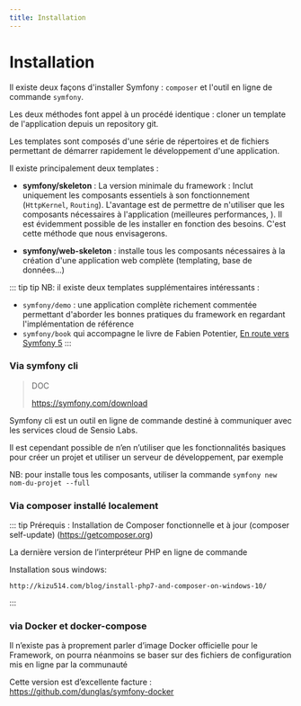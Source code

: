 ```yaml
---
title: Installation
---
```

#  Installation

Il existe deux façons d'installer Symfony : `composer` et l'outil en ligne de commande `symfony`.

Les deux méthodes font appel à un procédé identique : cloner un template de l'application depuis un repository git.

Les templates sont composés d'une série de répertoires et de fichiers permettant de démarrer rapidement le développement d'une application.

Il existe principalement deux templates : 
* **symfony/skeleton** : La version minimale du framework : Inclut uniquement les composants essentiels à son fonctionnement (`HttpKernel`, `Routing`).
L'avantage est de permettre de n'utiliser que les composants nécessaires à l'application (meilleures performances, ). Il est évidemment possible de les installer en fonction des besoins. 
C'est cette méthode que nous envisagerons. 

* **symfony/web-skeleton** : installe tous les composants nécessaires à la création d'une application web complète (templating, base de données...) 

::: tip tip
NB: il existe deux templates supplémentaires intéressants :

- `symfony/demo` : une application complète richement commentée permettant d'aborder les bonnes pratiques du framework en regardant l'implémentation de référence
- `symfony/book` qui accompagne le livre de Fabien Potentier, [En route vers Symfony 5](/_references/##Symfony)
::: 


### Via symfony cli

> DOC
>
> https://symfony.com/download

Symfony cli est un outil en ligne de commande destiné à communiquer avec les services cloud de Sensio Labs. 

Il est cependant possible de n’en n’utiliser que les fonctionnalités basiques pour créer un projet et utiliser un serveur de développement, par exemple


<asciinema id="SzO02gRsoO5Rd7LxQor46RR78" rows="20"></asciinema>
NB: pour installe tous les composants, utiliser la commande `symfony new nom-du-projet --full`

### Via composer installé localement
::: tip Prérequis :
Installation de Composer fonctionnelle et à jour (composer self-update) (https://getcomposer.org)

La dernière version de l’interpréteur PHP en ligne de commande

Installation sous windows: 

    http://kizu514.com/blog/install-php7-and-composer-on-windows-10/
:::

<asciinema id="sUBbNsslnjLGy0uELaLHr4JA3" rows="20"></asciinema>

### via Docker et docker-compose
Il n’existe pas à proprement parler d’image Docker officielle pour le Framework, 
on pourra néanmoins se baser sur des fichiers de configuration mis en ligne par la communauté 

Cette version est d’excellente facture : https://github.com/dunglas/symfony-docker